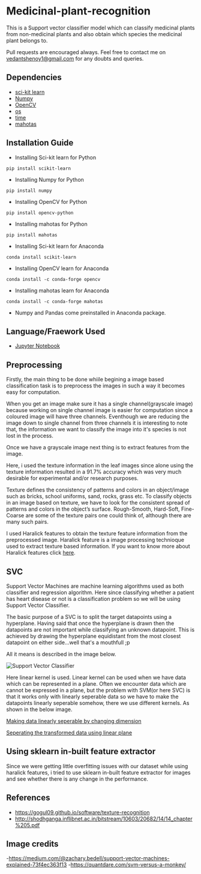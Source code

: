 # Medicinal-plant-recognition
This is a Support vector classifier model which can classify medicinal plants from non-medicinal plants and also obtain which species the medicinal plant belongs to.

Pull requests are encouraged always. Feel free to contact me on vedantshenoy1@gmail.com for any doubts and queries.

## Dependencies

- [sci-kit learn]()
- [Numpy]()
- [OpenCV]()
- [os]()
- [time]()
- [mahotas]()

## Installation Guide

- Installing Sci-kit learn for Python
```
pip install scikit-learn
```
- Installing Numpy for Python
```
pip install numpy
```
- Installing OpenCV for Python
```
pip install opencv-python
```
- Installing mahotas for Python
```
pip install mahotas
```
- Installing Sci-kit learn for Anaconda
```
conda install scikit-learn
```
- Installing OpenCV learn for Anaconda
```
conda install -c conda-forge opencv 
```
- Installing mahotas learn for Anaconda
```
conda install -c conda-forge mahotas 
```

- Numpy and Pandas come preinstalled in Anaconda package.


## Language/Fraework Used

- [Jupyter Notebook](https://jupyter.org/)

## Preprocessing 

Firstly, the main thing to be done whiile begining a image based classification task is to preprocess the images in such a way it becomes easy for computation.

When you get an image make sure it has a single channel(grayscale image) because working on single channel image is easier for computation since a coloured image will have three channels. 
Eventhough we are reducing the image down to single channel from three channels it is interesting to note that, the information we want to classify the image into it's species is not lost in the process.

Once we have a grayscale image next thing is to extract features from the image.

Here, i used the texture information in the leaf images since alone using the texture information resulted in a 91.7% accuracy which was very much desirable for experimental and/or research purposes.

Texture defines the consistency of patterns and colors in an object/image such as bricks, school uniforms, sand, rocks, grass etc. To classify objects in an image based on texture, we have to look for the consistent spread of patterns and colors in the object’s surface. Rough-Smooth, Hard-Soft, Fine-Coarse are some of the texture pairs one could think of, although there are many such pairs.

I used Haralick features to obtain the texture feature information from the preprocessed image. Haralick feature is a image processing technioque used to extract texture based information. If you want to know more about Haralick features click [here](http://shodhganga.inflibnet.ac.in/bitstream/10603/20682/14/14_chapter%205.pdf).

## SVC

Support Vector Machines are machine learning algorithms used as both classifier and regression algorithm. Here since classifying whether a patient has heart disease or not is a classification problem so we will be using Support Vector Classifier.

The basic purpose of a SVC is to split the target datapoints using a hyperplane. Having said that once the hyperplane is drawn then the datapoints are not important while classifying an unknown datapoint. This is achieved by drawing the hyperplane equidistant from the most closest datapoint on either side...well that's a mouthfull ;p

All it means is described in the image below.

![Support Vector Classifier](1-19SVM-2.jpg)

Here linear kernel is used. Linear kernel can be used when we have data which can be represented in a plane. Often we encounter data which are cannot be expressed in a plane, but the problem with SVM(or here SVC) is that it works only with linearly seperable data so we have to make the datapoints linearly seperable somehow, there we use different kernels. As shown in the below image.

[Making data linearly seperable by changing dimension](svmkernel.png)

[Seperating the transformed data using linear plane](svm_3d.png)

## Using sklearn in-built feature extractor

Since we were getting little overfitting issues with our dataset while using haralick features, i tried to use sklearn in-built feature extractor for images and see whether there is any change in the performance.

## References
- https://gogul09.github.io/software/texture-recognition
- http://shodhganga.inflibnet.ac.in/bitstream/10603/20682/14/14_chapter%205.pdf

## Image credits

-https://medium.com/@zachary.bedell/support-vector-machines-explained-73f4ec363f13
-https://quantdare.com/svm-versus-a-monkey/
